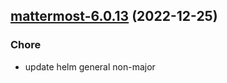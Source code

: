 

## [mattermost-6.0.13](https://github.com/truecharts/charts/compare/mattermost-6.0.12...mattermost-6.0.13) (2022-12-25)

### Chore

- update helm general non-major
  
  
